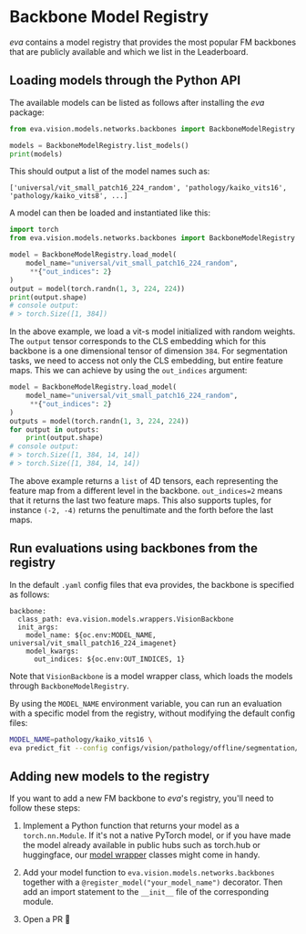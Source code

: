 # Backbone Model Registry
*eva* contains a model registry that provides the most popular FM backbones that are publicly available and which we list in the Leaderboard.

## Loading models through the Python API
The available models can be listed as follows after installing the *eva* package:
```python
from eva.vision.models.networks.backbones import BackboneModelRegistry

models = BackboneModelRegistry.list_models()
print(models)
```

This should output a list of the model names such as:
```
['universal/vit_small_patch16_224_random', 'pathology/kaiko_vits16', 'pathology/kaiko_vits8', ...]
``` 

A model can then be loaded and instantiated like this:

```python
import torch
from eva.vision.models.networks.backbones import BackboneModelRegistry

model = BackboneModelRegistry.load_model(
    model_name="universal/vit_small_patch16_224_random",
     **{"out_indices": 2}
)
output = model(torch.randn(1, 3, 224, 224))
print(output.shape)
# console output:
# > torch.Size([1, 384])
```

In the above example, we load a vit-s model initialized with random weights. The `output` tensor corresponds to the CLS embedding which for this backbone is a one dimensional tensor of dimension `384`.
For segmentation tasks, we need to access not only the CLS embedding, but entire feature maps. This we can achieve by using the `out_indices` argument:

```python
model = BackboneModelRegistry.load_model(
    model_name="universal/vit_small_patch16_224_random",
     **{"out_indices": 2}
)
outputs = model(torch.randn(1, 3, 224, 224))
for output in outputs:
    print(output.shape)
# console output:
# > torch.Size([1, 384, 14, 14])
# > torch.Size([1, 384, 14, 14])
```

The above example returns a `list` of 4D tensors, each representing the feature map from a different level in the backbone. `out_indices=2` means that it returns the last two feature maps. This also supports tuples, for instance `(-2, -4)` returns the penultimate and the forth before the last maps.


## Run evaluations using backbones from the registry
In the default `.yaml` config files that eva provides, the backbone is specified as follows:

```
backbone:
  class_path: eva.vision.models.wrappers.VisionBackbone
  init_args:
    model_name: ${oc.env:MODEL_NAME, universal/vit_small_patch16_224_imagenet}
    model_kwargs:
      out_indices: ${oc.env:OUT_INDICES, 1}
```

Note that `VisionBackbone` is a model wrapper class, which loads the models through `BackboneModelRegistry`.

By using the `MODEL_NAME` environment variable, you can run an evaluation with a specific model from the registry, without modifying the default config files:
```bash
MODEL_NAME=pathology/kaiko_vits16 \
eva predict_fit --config configs/vision/pathology/offline/segmentation/consep.yaml
```

## Adding new models to the registry
If you want to add a new FM backbone to *eva*'s registry, you'll need to follow these steps:

1. Implement a Python function that returns your model as a `torch.nn.Module`. If it's not a native PyTorch model, or if you have made the model already available in public hubs such as torch.hub or huggingface, our [model wrapper](./model_wrappers.md) classes might come in handy.

2. Add your model function to `eva.vision.models.networks.backbones` together with a `@register_model("your_model_name")` decorator. Then add an import statement to the `__init__` file of the corresponding module.

3. Open a PR 🚀
